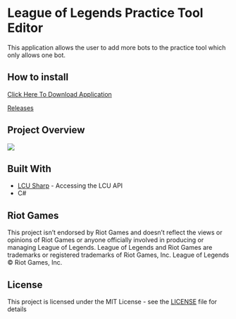 # League of Legends Practice Tool Editor

This application allows the user to add more bots to the practice tool which only allows one bot.

## How to install 
[Click Here To Download Application](https://github.com/MManoah/league-practice-tool/releases/download/V.1/League.Practice.Tool.zip)

[Releases](https://github.com/MManoah/league-practice-tool/releases)

## Project Overview

![](https://i.gyazo.com/68c52d40627a448f38fffe8d8375ff32.png)

## Built With

* [LCU Sharp](https://github.com/bryanhitc/lcu-sharp) - Accessing the LCU API
* C#

## Riot Games

This project isn’t endorsed by Riot Games and doesn’t reflect the views or opinions of Riot Games
or anyone officially involved in producing or managing League of Legends. League of Legends and Riot Games are
trademarks or registered trademarks of Riot Games, Inc. League of Legends © Riot Games, Inc.

## License

This project is licensed under the MIT License - see the [LICENSE](LICENSE) file for details
